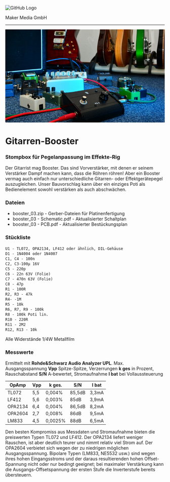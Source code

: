 ![GitHub Logo](http://www.heise.de/make/icons/make_logo.png)

Maker Media GmbH

***

![Picture](https://github.com/MakeMagazinDE/Gitarren-Booster/blob/main/aufm_gh.JPG) 

# Gitarren-Booster

### Stompbox für Pegelanpassung im Effekte-Rig

Der Gitarrist mag Booster. Das sind Vorverstärker, mit denen er seinem Verstärker Dampf machen kann, dass die Röhren röhren! Aber ein Booster vermag auch einfach nur unterschiedliche Gitarren- oder Effektgerätepegel auszugleichen. Unser Bauvorschlag kann über ein einziges Poti als Bedienelement sowohl verstärken als auch abschwächen.

### Dateien

* booster_03.zip - Gerber-Dateien für Platinenfertigung
* booster_03 - Schematic.pdf - Aktualisierter Schaltplan
* booster_03 - PCB.pdf - Aktualisierter Bestückungsplan

### Stückliste
```
U1 - TL072, OPA2134, LF412 oder ähnlich, DIL-Gehäuse
D1 - 1N4004 oder 1N4007
C1, C4 - 100n     
C2, C3-100µ 16V         
C5 - 220p       
C6 - 22n 63V (Folie)      
C7 - 470n 63V (Folie)      
C8 - 47p       
R1 - 100R       
R2, R3 - 47k       
R4- -1M       
R5 - 10k       
R6, R7, R9 - 100k      
R8 - 100k Poti lin.
R10 - 220R      
R11 - 2M2      
R12, R13 - 10k       
``` 
Alle Widerstände 1/4W Metallfilm

### Messwerte

Ermittelt mit **Rohde&Schwarz Audio Analyzer UPL**. Max. Ausgangsspannung **Vpp** Spitze-Spitze, Verzerrungen **k ges** in Prozent, Rauschabstand **S/N** A-bewertet, Stromaufnahme **I bat** bei Vollaussteuerung

OpAmp | Vpp | k ges. | S/N | I bat
-----|-----|-----|-----|-----
TL072 | 5,5 | 0,004% | 85,5dB | 3,3mA
LF412 | 5,6 | 0,003% | 85dB | 3,9mA
OPA2134 | 6,4 | 0,004% | 86,5dB | 8,2mA
OPA2604 | 2,7 | 0,008% | 86dB | 9,5mA
LM833 | 4,5 | 0,0025% |88dB |6,5mA

Den besten Kompromiss aus Messdaten und Stromaufnahme bieten die preiswerten Typen TL072 und LF412. Der OPA2134 liefert weniger Rauschen, ist aber deutlich teurer und nimmt relativ viel Strom auf. Der OPA2604 verbietet sich wegen der zu niedrigen möglichen Ausgangsspannung. Bipolare Typen (LM833, NE5532 usw.) sind wegen ihres hohen Eingangsstroms und der daraus resultierenden hohen Offset-Spannung nicht oder nur bedingt geeignet; bei maximaler Verstärkung kann die Ausgangs-Offsetspannung der ersten Stufe die Inverterstufe bereits übersteuern.
